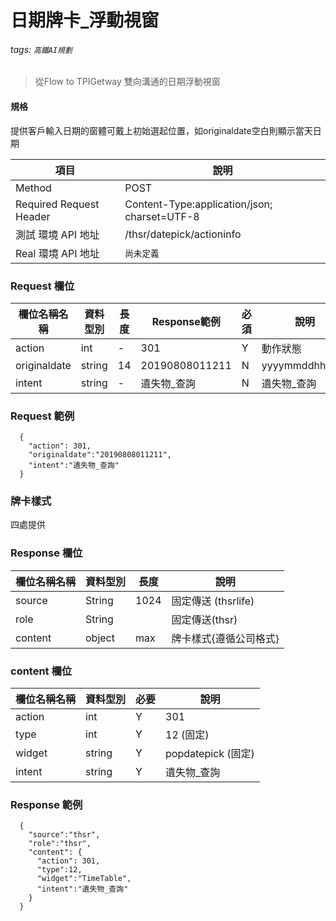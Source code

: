 # 日期牌卡_浮動視窗

###### tags: `高鐵AI規劃`

>從Flow to TPIGetway 雙向溝通的日期浮動視窗

#### 規格
提供客戶輸入日期的窗體可戴上初始選起位置，如originaldate空白則顯示當天日期

  項目 | 說明
  ---- | ---
  Method | POST
  Required Request Header |  Content-Type:application/json; charset=UTF-8
  測試 環境 API 地址 | /thsr/datepick/actioninfo
  Real 環境 API 地址 | `尚未定義`

### Request 欄位

  欄位名稱名稱 | 資料型別| 長度|Response範例| 必須 | 說明
  --------- | ------- |-----| --------|--------|--------
action |int | - | 301 | Y | 動作狀態
originaldate| string | 14 | 20190808011211 | N | yyyymmddhhnnss
intent| string | - | 遺失物_查詢 | N | 遺失物_查詢

### Request 範例

```
  {
    "action": 301,   
    "originaldate":"20190808011211",
    "intent":"遺失物_查詢"
  }
```

### 牌卡樣式

四處提供

### Response 欄位

  欄位名稱名稱 | 資料型別| 長度| 說明
  --------- | ------- |-----| --------
  source |String |1024| 固定傳送 (thsrlife)
  role |String||固定傳送(thsr)
  content | object | max | 牌卡樣式{遵循公司格式}

### content 欄位  

  欄位名稱名稱 | 資料型別| 必要| 說明
  --------- | ------- |-----| --------
  action | int | Y | 301 |
  type | int | Y | 12 (固定)
  widget | string | Y | popdatepick (固定)
  intent | string | Y | 遺失物_查詢


### Response 範例

```
  {
    "source":"thsr",
    "role":"thsr",
    "content": {
      "action": 301,
      "type":12,
      "widget":"TimeTable",
      "intent":"遺失物_查詢"
    }
  }  
```
